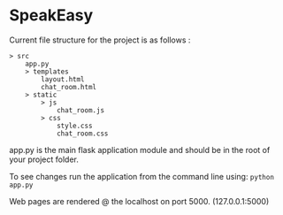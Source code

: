 # SpeakEasy

Current file structure for the project is as follows :
```
> src
    app.py
    > templates
        layout.html
        chat_room.html
    > static
        > js
            chat_room.js
        > css
            style.css
            chat_room.css
```
app.py is the main flask application module and should be in the root of your project folder.

To see changes run the application from the command line using: `python app.py`

Web pages are rendered @ the localhost on port 5000. (127.0.0.1:5000)
